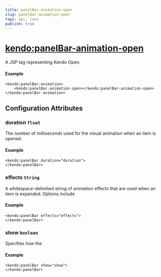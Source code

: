 ```yaml
---
title: panelBar-animation-open
slug: panelBar-animation-open
tags: api, java
publish: true
---
```


# <kendo:panelBar-animation-open>
A JSP tag representing Kendo Open.

#### Example
    <kendo:panelBar-animation>
        <kendo:panelBar-animation-open></kendo:panelBar-animation-open>
    </kendo:panelBar-animation>


## Configuration Attributes


### duration `float`

The number of milliseconds used for the visual animation when an item is opened.

#### Example
    <kendo:panelBar duration="duration">
    </kendo:panelBar>



### effects `String`

A whitespace-delimited string of animation effects that are used when an item is expanded. Options include

#### Example
    <kendo:panelBar effects="effects">
    </kendo:panelBar>



### show `boolean`

Specifies how the

#### Example
    <kendo:panelBar show="show">
    </kendo:panelBar>


